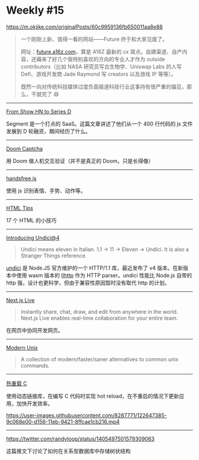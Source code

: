 # Weekly #15

https://m.okjike.com/originalPosts/60c9959136fb650011aa8e88

> 一个刚刚上新、值得一看的网站——Future 终于和大家见面了。
>
> 网址：[future.a16z.com](https://future.a16z.com/)，算是 A16Z 最新的 cx 窝点。自建渠道、自产内容，还薅来了好几个我特别喜欢的方向的专业人才作为 outside contributors（比如 NASA 研究员写古生物学、Uniswap Labs 的人写 Defi、游戏开发商 Jade Raymond 写 creators 以及游戏 IP 等等）。
>
> 既然一向对传统科技媒体过度负面报道科技行业这事持有很严重的偏见，那么，干就完了 😄

---

[From Show HN to Series D](https://segment.com/blog/show-hn-to-series-d/)

Segment 是一个打点的 SaaS。这篇文章讲述了他们从一个 400 行代码的 js 文件发展到 D 轮融资，期间经历了什么。

---

[Doom Captcha](https://vivirenremoto.github.io/doomcaptcha/)

用 Doom 做人机交互验证（并不是真正的 Doom，只是长得像）

---

[handsfree.js](https://handsfree.js.org/#installing)

使用 js 识别表情、手势、动作等。

---

[HTML Tips](https://markodenic.com/html-tips/)

17 个 HTML 的小技巧

---

[Introducing Undici@4](https://nodejs.medium.com/introducing-undici-4-1e321243e007)

> Undici means eleven in Italian. 1.1 -> 11 -> Eleven -> Undici. It is also a Stranger Things reference.

[undici](https://github.com/nodejs/undici) 是 Node.JS 官方维护的一个 HTTP/1.1 库，最近发布了 v4 版本。在新版本中使用 wasm 版本的 [llhttp](https://github.com/nodejs/llhttp) 作为 HTTP parser。undici 性能比 Node.js 自带的 http 强，设计也更科学，但由于兼容性原因暂时没有取代 http 的计划。

---

[Next.js Live](https://nextjs.org/live)

> Instantly share, chat, draw, and edit from anywhere in the world. Next.js Live enables real-time collaboration for your entire team.

在网页中协同开发网页。

---

[Modern Unix](https://github.com/ibraheemdev/modern-unix)

> A collection of modern/faster/saner alternatives to common unix commands.

---

[热重载 C](https://cjting.me/hot-reload-c/)

使用动态链接库，在编写 C 代码时实现 hot reload，在不重启的情况下更新应用，加快开发效率。

https://user-images.githubusercontent.com/8287771/122647385-9c068e00-d156-11eb-9421-8ffcae1cb216.mp4

---

https://twitter.com/randyloop/status/1405497501579309063

这篇推文下讨论了如何在关系型数据库中存储树状结构
